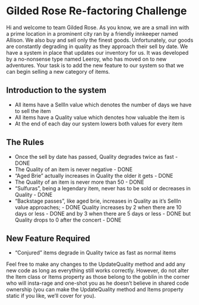 # Gilded Rose Re-factoring Challenge
Hi and welcome to team Gilded Rose. As you know, we are a small inn with a prime location in a prominent city ran by a friendly innkeeper named Allison. We also buy and sell only the finest goods. Unfortunately, our goods are constantly degrading in quality as they approach their sell by date. We have a system in place that updates our inventory for us. It was developed by a no-nonsense type named Leeroy, who has moved on to new adventures. Your task is to add the new feature to our system so that we can begin selling a new category of items.

## Introduction to the system
* All items have a SellIn value which denotes the number of days we have to sell the item
* All items have a Quality value which denotes how valuable the item is
* At the end of each day our system lowers both values for every item

## The Rules
* Once the sell by date has passed, Quality degrades twice as fast - DONE
* The Quality of an item is never negative - DONE
* “Aged Brie” actually increases in Quality the older it gets - DONE
* The Quality of an item is never more than 50 - DONE
* “Sulfuras”, being a legendary item, never has to be sold or decreases in Quality - DONE
* “Backstage passes”, like aged brie, increases in Quality as it’s SellIn value approaches; - DONE
      Quality increases     by 2 when there are 10 days or less - DONE
                        and by 3 when there are 5 days or less - DONE
          but Quality drops to 0 after the concert - DONE

## New Feature Required
* “Conjured” items degrade in Quality twice as fast as normal items

Feel free to make any changes to the UpdateQuality method and add any new code as long as everything still works correctly. However, do not alter the Item class or Items property as those belong to the goblin in the corner who will insta-rage and one-shot you as he doesn’t believe in shared code ownership (you can make the UpdateQuality method and Items property static if you like, we’ll cover for you).
